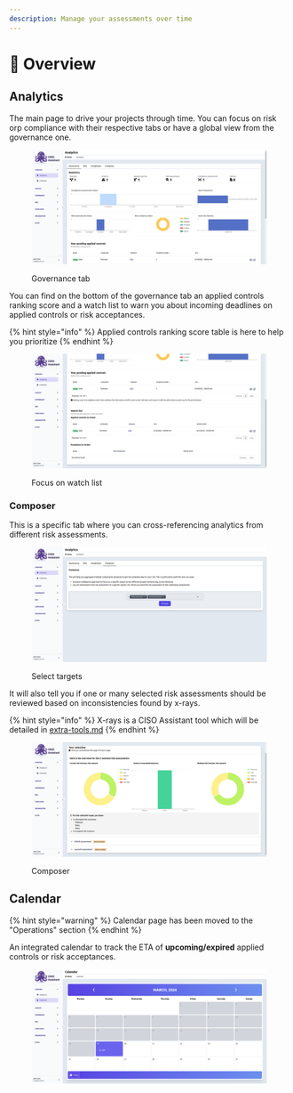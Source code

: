 ```yaml
---
description: Manage your assessments over time
---
```


# 🔎 Overview

## Analytics

The main page to drive your projects through time. You can focus on risk orp compliance with their respective tabs or have a global view from the governance one.

<figure><img src="../.gitbook/assets/screenshot-2024-03-20-16-13-24.png" alt=""><figcaption><p>Governance tab</p></figcaption></figure>

You can find on the bottom of the governance tab an applied controls ranking score and a watch list to warn you about incoming deadlines on applied controls or risk acceptances.

{% hint style="info" %}
Applied controls ranking score table is here to help you prioritize
{% endhint %}

<figure><img src="../.gitbook/assets/screenshot-2024-03-20-16-13-30.png" alt=""><figcaption><p>Focus on watch list</p></figcaption></figure>

### Composer

This is a specific tab where you can cross-referencing analytics from different risk assessments.

<figure><img src="../.gitbook/assets/screenshot-2024-03-20-16-21-21.png" alt=""><figcaption><p>Select targets</p></figcaption></figure>

It will also tell you if one or many selected risk assessments should be reviewed based on inconsistencies found by x-rays.

{% hint style="info" %}
X-rays is a CISO Assistant tool which will be detailed in [extra-tools.md](extra-tools.md "mention")
{% endhint %}

<figure><img src="../.gitbook/assets/screenshot-2024-03-20-16-21-28.png" alt=""><figcaption><p>Composer</p></figcaption></figure>

## Calendar

{% hint style="warning" %}
Calendar page has been moved to the "Operations" section
{% endhint %}

An integrated calendar to track the ETA of **upcoming/expired** applied controls or risk acceptances.

<figure><img src="../.gitbook/assets/screenshot-2024-03-19-14-50-56.png" alt=""><figcaption></figcaption></figure>

